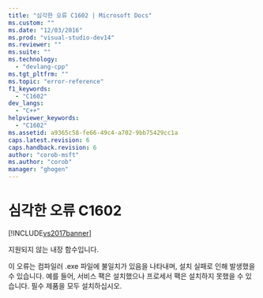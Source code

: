 ```yaml
---
title: "심각한 오류 C1602 | Microsoft Docs"
ms.custom: ""
ms.date: "12/03/2016"
ms.prod: "visual-studio-dev14"
ms.reviewer: ""
ms.suite: ""
ms.technology: 
  - "devlang-cpp"
ms.tgt_pltfrm: ""
ms.topic: "error-reference"
f1_keywords: 
  - "C1602"
dev_langs: 
  - "C++"
helpviewer_keywords: 
  - "C1602"
ms.assetid: a9365c58-fe66-49c4-a702-9bb75429cc1a
caps.latest.revision: 6
caps.handback.revision: 6
author: "corob-msft"
ms.author: "corob"
manager: "ghogen"
---
```

# 심각한 오류 C1602
[!INCLUDE[vs2017banner](../../assembler/inline/includes/vs2017banner.md)]

지원되지 않는 내장 함수입니다.  
  
 이 오류는 컴파일러 .exe 파일에 불일치가 있음을 나타내며, 설치 실패로 인해 발생했을 수 있습니다.  예를 들어, 서비스 팩은 설치했으나 프로세서 팩은 설치하지 못했을 수 있습니다.  필수 제품을 모두 설치하십시오.